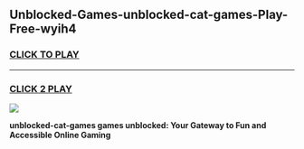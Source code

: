 
## Unblocked-Games-unblocked-cat-games-Play-Free-wyih4
<h3>
<a href="https://premium76.site?title=unblocked-cat-games&ref=09A">CLICK TO PLAY</a></h3>
<hr>

<h3>
<a href="https://premium76.site?title=unblocked-cat-games&ref=09A">CLICK 2 PLAY</a>
  
</h3>

<a href="https://premium76.site?title=unblocked-cat-games&ref=09A"><img src="https://clearcache.store/games.png"></a>


**unblocked-cat-games games unblocked: Your Gateway to Fun and Accessible Online Gaming**
